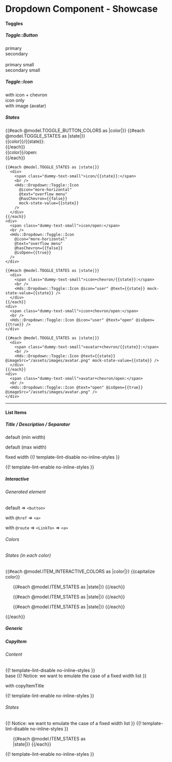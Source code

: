 <h1>Dropdown Component - Showcase</h1>

<section data-test-percy data-section="showcase">
  

  <h4 class="dummy-h4">Toggles</h4>
  <h5 class="dummy-h5">Toggle::Button</h5>
  <div class="dummy-dropdown-toggle-button-sample">
    <div>
      <span class="dummy-text-small">primary</span>
      <Hds::Dropdown::Toggle::Button @text="Lorem ipsum" />
    </div>
    <div>
      <span class="dummy-text-small">secondary</span>
      <Hds::Dropdown::Toggle::Button @text="Lorem ipsum" @color="secondary" />
    </div>
  </div>
  <br />
  <div class="dummy-dropdown-toggle-button-sample">
    <div>
      <span class="dummy-text-small">primary small</span>
      <Hds::Dropdown::Toggle::Button @text="Lorem ipsum" @size="small" />
    </div>
    <div>
      <span class="dummy-text-small">secondary small</span>
      <Hds::Dropdown::Toggle::Button @text="Lorem ipsum" @size="small" @color="secondary" />
    </div>
  </div>
  <h5 class="dummy-h5">Toggle::Icon</h5>
  <div class="dummy-dropdown-toggle-icon-sample">
    <div>
      <span class="dummy-text-small">with icon + chevron</span>
      <Hds::Dropdown::Toggle::Icon @icon="user" @text="user menu" />
    </div>
    <div>
      <span class="dummy-text-small">icon only</span>
      <Hds::Dropdown::Toggle::Icon @icon="more-horizontal" @hasChevron={{false}} @text="overflow menu" />
    </div>
    <div>
      <span class="dummy-text-small">with image (avatar)</span>
      <Hds::Dropdown::Toggle::Icon @imageSrc="/assets/images/avatar.png" @text="user menu" />
    </div>
  </div>
  <h5 class="dummy-h5">States</h5>
  <div class="dummy-dropdown-toggle-states-grid">
    {{#each @model.TOGGLE_BUTTON_COLORS as |color|}}
      {{#each @model.TOGGLE_STATES as |state|}}
        <div>
          <span class="dummy-text-small">{{color}}/{{state}}:</span>
          <br />
          <Hds::Dropdown::Toggle::Button @text={{capitalize state}} @color={{color}} mock-state-value={{state}} />
        </div>
      {{/each}}
      <div>
        <span class="dummy-text-small">{{color}}/open:</span>
        <br />
        <Hds::Dropdown::Toggle::Button @text="Opened" @isOpen={{true}} @color={{color}} />
      </div>
    {{/each}}

    {{#each @model.TOGGLE_STATES as |state|}}
      <div>
        <span class="dummy-text-small">icon/{{state}}:</span>
        <br />
        <Hds::Dropdown::Toggle::Icon
          @icon="more-horizontal"
          @text="overflow menu"
          @hasChevron={{false}}
          mock-state-value={{state}}
        />
      </div>
    {{/each}}
    <div>
      <span class="dummy-text-small">icon/open:</span>
      <br />
      <Hds::Dropdown::Toggle::Icon
        @icon="more-horizontal"
        @text="overflow menu"
        @hasChevron={{false}}
        @isOpen={{true}}
      />
    </div>

    {{#each @model.TOGGLE_STATES as |state|}}
      <div>
        <span class="dummy-text-small">icon+chevron/{{state}}:</span>
        <br />
        <Hds::Dropdown::Toggle::Icon @icon="user" @text={{state}} mock-state-value={{state}} />
      </div>
    {{/each}}
    <div>
      <span class="dummy-text-small">icon+chevron/open:</span>
      <br />
      <Hds::Dropdown::Toggle::Icon @icon="user" @text="open" @isOpen={{true}} />
    </div>

    {{#each @model.TOGGLE_STATES as |state|}}
      <div>
        <span class="dummy-text-small">avatar+chevron/{{state}}:</span>
        <br />
        <Hds::Dropdown::Toggle::Icon @text={{state}} @imageSrc="/assets/images/avatar.png" mock-state-value={{state}} />
      </div>
    {{/each}}
    <div>
      <span class="dummy-text-small">avatar+chevron/open:</span>
      <br />
      <Hds::Dropdown::Toggle::Icon @text="open" @isOpen={{true}} @imageSrc="/assets/images/avatar.png" />
    </div>
  </div>

  <hr class="dummy-divider" />

  <h4 class="dummy-h4">List Items</h4>

  <h5 class="dummy-h5">Title / Description / Separator</h5>
  <div class="dummy-dropdown-list-items-base-sample">
    <div>
      <span class="dummy-text-small">default (min width)</span>
      <ul class="hds-dropdown-list">
        <Hds::Dropdown::ListItem::Title @text="A simple title" />
        <Hds::Dropdown::ListItem::Description @text="A description." />
        <Hds::Dropdown::ListItem::Separator />
        <Hds::Dropdown::ListItem::Interactive @route="index" @text="Item" />
      </ul>
    </div>
    <div>
      <span class="dummy-text-small">default (max width)</span>
      <ul class="hds-dropdown-list">
        <Hds::Dropdown::ListItem::Title
          @text="A longer title that could span multiple lines if the characters surpass a certain length"
        />
        <Hds::Dropdown::ListItem::Description
          @text="A longer description that could span on multiple lines if the number of characters require more width than the dropdown provides by default."
        />
        <Hds::Dropdown::ListItem::Separator />
        <Hds::Dropdown::ListItem::Interactive
          @route="index"
          @text="A longer item that could span multiple lines if the characters surpass a certain length"
        />
      </ul>
    </div>
    <div>
      <span class="dummy-text-small">fixed width</span>
      {{! template-lint-disable no-inline-styles }}
      <ul class="hds-dropdown-list" style="width: 250px">
        <Hds::Dropdown::ListItem::Title
          @text="A longer title that could span multiple lines if the characters surpass a certain length"
        />
        <Hds::Dropdown::ListItem::Description
          @text="A longer description that could span on multiple lines if the number of characters require more width than the dropdown provides by default."
        />
        <Hds::Dropdown::ListItem::Separator />
        <Hds::Dropdown::ListItem::Interactive
          @route="index"
          @text="A longer item that could span multiple lines if the characters surpass a certain length"
        />
      </ul>
      {{! template-lint-enable no-inline-styles }}
    </div>
  </div>

  <h5 class="dummy-h5">Interactive</h5>
  <h6 class="dummy-h6">Generated element</h6>
  <div class="dummy-dropdown-list-items-base-sample">
    <div>
      <span class="dummy-text-small">default ⇒ <code class="dummy-code">&lt;button&gt;</code></span>
      <br />
      <ul class="hds-dropdown-list">
        <Hds::Dropdown::ListItem::Interactive @text="Lorem ipsum dolor" />
      </ul>
    </div>
    <div>
      <span class="dummy-text-small">with
        <code class="dummy-code">@href</code>
        ⇒
        <code class="dummy-code">&lt;a&gt;</code></span>
      <br />
      <ul class="hds-dropdown-list">
        <Hds::Dropdown::ListItem::Interactive @href="/" @text="Lorem ipsum dolor" />
      </ul>
    </div>
    <div>
      <span class="dummy-text-small">with
        <code class="dummy-code">@route</code>
        ⇒
        <code class="dummy-code">&lt;LinkTo&gt;</code>
        ⇒
        <code class="dummy-code">&lt;a&gt;</code></span>
      <br />
      <ul class="hds-dropdown-list">
        <Hds::Dropdown::ListItem::Interactive @route="components.dropdown" @text="Lorem ipsum dolor" />
      </ul>
    </div>
  </div>

  <h6 class="dummy-h6">Colors</h6>
  <div class="dummy-dropdown-list-items-base-sample">
    <ul class="hds-dropdown-list">
      <Hds::Dropdown::ListItem::Interactive @icon="settings" @text="action (default)" @color="action" />
    </ul>
    <ul class="hds-dropdown-list">
      <Hds::Dropdown::ListItem::Interactive @icon="trash" @text="critical" @color="critical" />
    </ul>
  </div>
  <h6 class="dummy-h6">States (in each color)</h6>
  {{#each @model.ITEM_INTERACTIVE_COLORS as |color|}}
    <span class="dummy-text-small">{{capitalize color}}</span>
    <div class="dummy-dropdown-list-items-base-sample">
      <ul class="hds-dropdown-list">
        {{#each @model.ITEM_STATES as |state|}}
          <Hds::Dropdown::ListItem::Interactive @text={{state}} @color={{color}} mock-state-value={{state}} />
        {{/each}}
        <Hds::Dropdown::ListItem::Separator />
        <Hds::Dropdown::ListItem::Interactive @text="loading" @color={{color}} @isLoading={{true}} />
      </ul>
      <ul class="hds-dropdown-list">
        {{#each @model.ITEM_STATES as |state|}}
          <Hds::Dropdown::ListItem::Interactive
            @icon={{if (eq color "critical") "trash" "settings"}}
            @text="{{state}} with icon"
            @color={{color}}
            mock-state-value={{state}}
          />
        {{/each}}
        <Hds::Dropdown::ListItem::Separator />
        <Hds::Dropdown::ListItem::Interactive
          @icon={{if (eq color "critical") "trash" "settings"}}
          @text="loading with icon"
          @color={{color}}
          @isLoading={{true}}
        />
      </ul>
      <ul class="hds-dropdown-list">
        {{#each @model.ITEM_STATES as |state|}}
          <Hds::Dropdown::ListItem::Interactive
            @icon={{if (eq color "critical") "trash" "settings"}}
            @text="{{state}} with a longer text string that may wrap since max-width is defined on the container"
            @color={{color}}
            mock-state-value={{state}}
          />
        {{/each}}
      </ul>
    </div>
  {{/each}}

  <h5 class="dummy-h5">Generic</h5>
  <div class="dummy-dropdown-list-items-base-sample">
    <ul class="hds-dropdown-list">
      <Hds::Dropdown::ListItem::Generic>
        <DummyPlaceholder @text="some generic content here" @width="200" @height="40" @background="#e1f5fe" />
      </Hds::Dropdown::ListItem::Generic>
    </ul>
  </div>

  <h5 class="dummy-h5">CopyItem</h5>
  <h6 class="dummy-h6">Content</h6>
  <div class="dummy-dropdown-list-items-base-sample">
    {{! template-lint-disable no-inline-styles }}
    <div>
      <span class="dummy-text-small">base</span>
      {{! Notice: we want to emulate the case of a fixed width list }}
      <ul class="hds-dropdown-list" style="width: 250px">
        <Hds::Dropdown::ListItem::CopyItem @text="91ee1e8ef65b337f0e70d793f456c71d" />
      </ul>
    </div>
    <div>
      <span class="dummy-text-small">with copyItemTitle</span>
      <ul class="hds-dropdown-list" style="width: 250px">
        <Hds::Dropdown::ListItem::CopyItem
          @copyItemTitle="Lorem ipsum dolor"
          @text="91ee1e8ef65b337f0e70d793f456c71d"
        />
      </ul>
    </div>
    {{! template-lint-enable no-inline-styles }}
  </div>
  <h6 class="dummy-h6">States</h6>
  <div class="dummy-dropdown-list-items-base-sample">
    {{! Notice: we want to emulate the case of a fixed width list }}
    {{! template-lint-disable no-inline-styles }}
    <ul class="hds-dropdown-list" style="width: 250px">
      {{#each @model.ITEM_STATES as |state|}}
        <Hds::Dropdown::ListItem::CopyItem
          @text="{{state}}: 91ee1e8ef65b337f0e70d793f456c71d"
          mock-state-value={{state}}
          mock-state-selector="button"
        />
      {{/each}}
      <Hds::Dropdown::ListItem::CopyItem
        @text="success: 91ee1e8ef65b337f0e70d793f456c71d91ee1e8ef65b337f0e70d793f456c71d91ee1e8ef65b337f0e70d793f456c71d"
        @isSuccess={{true}}
        mock-state-value="success"
        mock-state-selector="button"
      />
    </ul>
    {{! template-lint-enable no-inline-styles }}
  </div>
</section>
